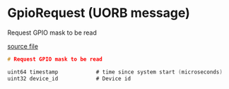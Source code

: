 # GpioRequest (UORB message)

Request GPIO mask to be read

[source file](https://github.com/PX4/PX4-Autopilot/blob/release/1.14/msg/GpioRequest.msg)

```c
# Request GPIO mask to be read

uint64 timestamp            # time since system start (microseconds)
uint32 device_id            # Device id

```
